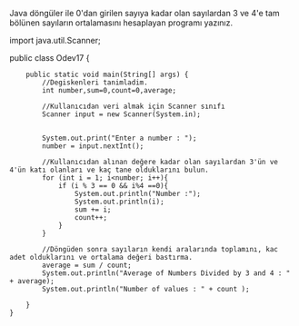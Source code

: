 Java döngüler ile 0'dan girilen sayıya kadar olan sayılardan 3 ve 4'e tam bölünen sayıların ortalamasını hesaplayan programı yazınız.

import java.util.Scanner;

public class Odev17 {


        public static void main(String[] args) {
            //Degiskenleri tanimladim.
            int number,sum=0,count=0,average;

            //Kullanıcıdan veri almak için Scanner sınıfı
            Scanner input = new Scanner(System.in);


            System.out.print("Enter a number : ");
            number = input.nextInt();

            //Kullanıcıdan alınan değere kadar olan sayılardan 3'ün ve 4'ün katı olanları ve kaç tane olduklarını bulun.
            for (int i = 1; i<number; i++){
                if (i % 3 == 0 && i%4 ==0){
                    System.out.println("Number :");
                    System.out.println(i);
                    sum += i;
                    count++;
                }
            }

            //Döngüden sonra sayıların kendi aralarında toplamını, kac adet olduklarını ve ortalama değeri bastırma.
            average = sum / count;
            System.out.println("Average of Numbers Divided by 3 and 4 : " + average);
            System.out.println("Number of values : " + count );

        }
    }
